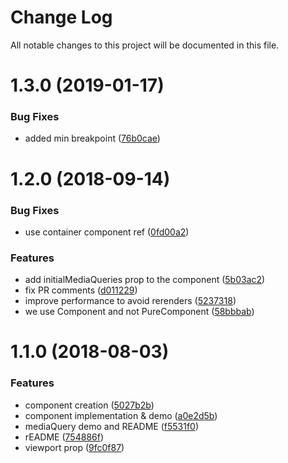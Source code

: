 # Change Log

All notable changes to this project will be documented in this file.

<a name="1.3.0"></a>
# 1.3.0 (2019-01-17)


### Bug Fixes

* added min breakpoint ([76b0cae](https://github.com/SUI-Components/schibsted-spain-components/commit/76b0cae))



<a name="1.2.0"></a>
# 1.2.0 (2018-09-14)


### Bug Fixes

* use container component ref ([0fd00a2](https://github.com/SUI-Components/schibsted-spain-components/commit/0fd00a2))


### Features

* add initialMediaQueries prop to the component ([5b03ac2](https://github.com/SUI-Components/schibsted-spain-components/commit/5b03ac2))
* fix PR comments ([d011229](https://github.com/SUI-Components/schibsted-spain-components/commit/d011229))
* improve performance to avoid rerenders ([5237318](https://github.com/SUI-Components/schibsted-spain-components/commit/5237318))
* we use Component and not PureComponent ([58bbbab](https://github.com/SUI-Components/schibsted-spain-components/commit/58bbbab))



<a name="1.1.0"></a>
# 1.1.0 (2018-08-03)


### Features

* component creation ([5027b2b](https://github.com/SUI-Components/schibsted-spain-components/commit/5027b2b))
* component implementation & demo ([a0e2d5b](https://github.com/SUI-Components/schibsted-spain-components/commit/a0e2d5b))
* mediaQuery demo and README ([f5531f0](https://github.com/SUI-Components/schibsted-spain-components/commit/f5531f0))
* rEADME ([754886f](https://github.com/SUI-Components/schibsted-spain-components/commit/754886f))
* viewport prop ([9fc0f87](https://github.com/SUI-Components/schibsted-spain-components/commit/9fc0f87))



